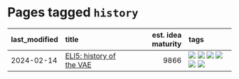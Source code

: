 # Pages tagged `history`

|last_modified|title|est. idea maturity|tags
|:---|:---|---:|:---|
|2024-02-14|[ELI5: history of the VAE](../ufldl_history.md)|9866|[![](https://img.shields.io/badge/tag-education-cc5ed7)](../tags/education.md) [![](https://img.shields.io/badge/tag-feature_learning-dd597e)](../tags/feature_learning.md) [![](https://img.shields.io/badge/tag-history-e8ae48)](../tags/history.md) [![](https://img.shields.io/badge/tag-history_of_science-b5ec2c)](../tags/history_of_science.md) [![](https://img.shields.io/badge/tag-publication-43d799)](../tags/publication.md) [![](https://img.shields.io/badge/tag-vae-f76896)](../tags/vae.md)|